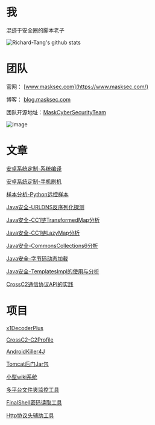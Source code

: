 # 我

混迹于安全圈的脚本老子

![Richard-Tang's github stats](https://github-readme-stats.vercel.app/api?username=Richard-Tang&theme=merko) 

# 团队

官网： [www.masksec.com](https://www.masksec.com/)

博客： [blog.masksec.com](https://blog.masksec.com/)

团队开源地址：[MaskCyberSecurityTeam](https://github.com/MaskCyberSecurityTeam)

![image](https://user-images.githubusercontent.com/30547741/215334351-0a3b48bb-e08d-40ef-9210-796086e10c0d.png)

# 文章

[安卓系统定制-系统编译](https://mp.weixin.qq.com/s/1CT5k7ncE9IW66kw_IDqRg)

[安卓系统定制-手机刷机](https://mp.weixin.qq.com/s/e9pGIjF8KYFLzOasa9eG2g)

[样本分析-Python远控样本](https://mp.weixin.qq.com/s/9mYLwo8jeBT-pDvglHnCwQ)

[Java安全-URLDNS反序列化探测](https://mp.weixin.qq.com/s/61-KHicle37mnIiX9_AcAw)

[Java安全-CC1链TransformedMap分析](https://mp.weixin.qq.com/s/0MdWnn0H2RmXRDWO1YRQ0Q)

[Java安全-CC1链LazyMap分析](https://mp.weixin.qq.com/s/6FitiLi3ZHMOMlw1jbWC9A)

[Java安全-CommonsCollections6分析](https://mp.weixin.qq.com/s/CR-EGDRExbQioGv1mousEA)

[Java安全-字节码动态加载](https://mp.weixin.qq.com/s/113CTgsYD-tpMRHVWt1ABQ)

[Java安全-TemplatesImpl的使用与分析](https://mp.weixin.qq.com/s/XNL9l_okFZMCJdEaTo31yg)

[CrossC2通信协议API的实践](https://xz.aliyun.com/t/9935)

# 项目

[x1DecoderPlus](https://github.com/Richard-Tang/x1DecoderPlus)

[CrossC2-C2Profile](https://github.com/Richard-Tang/CrossC2-C2Profile)

[AndroidKiller4J](https://github.com/MaskCyberSecurityTeam/AndroidKiller4J)

[Tomcat后门Jar包](https://github.com/Richard-Tang/Tomcat2CS)

[小型wiki系统](https://github.com/MaskCyberSecurityTeam/SimpleWiki)

[多平台文件夹监控工具](https://github.com/MaskCyberSecurityTeam/FileMonitor)

[FinalShell密码读取工具](https://github.com/MaskCyberSecurityTeam/FinalShellGetPass)

[Http协议头辅助工具](https://github.com/MaskCyberSecurityTeam/BurpHeaderHelper)
